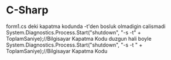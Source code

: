 # C-Sharp
form1.cs deki kapatma kodunda -t'den bosluk olmadigin calismadi 
System.Diagnostics.Process.Start("shutdown", "-s -t" + ToplamSaniye);//Bilgisayar Kapatma Kodu
duzgun hali boyle
System.Diagnostics.Process.Start("shutdown", "-s -t " + ToplamSaniye);//Bilgisayar Kapatma Kodu
